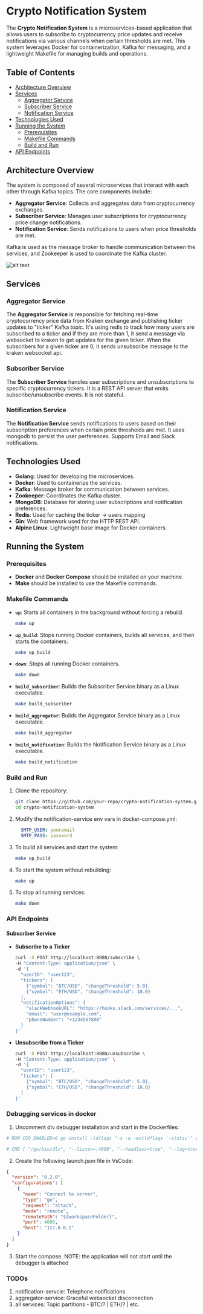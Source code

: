 # Crypto Notification System

The **Crypto Notification System** is a microservices-based application that allows users to subscribe to cryptocurrency price updates and receive notifications via various channels when certain thresholds are met. This system leverages Docker for containerization, Kafka for messaging, and a lightweight Makefile for managing builds and operations.

## Table of Contents
- [Architecture Overview](#architecture-overview)
- [Services](#services)
  - [Aggregator Service](#aggregator-service)
  - [Subscriber Service](#subscriber-service)
  - [Notification Service](#notification-service)
- [Technologies Used](#technologies-used)
- [Running the System](#running-the-system)
  - [Prerequisites](#prerequisites)
  - [Makefile Commands](#makefile-commands)
  - [Build and Run](#build-and-run)
- [API Endpoints](#api-endpoints)

## Architecture Overview

The system is composed of several microservices that interact with each other through Kafka topics. The core components include:
- **Aggregator Service**: Collects and aggregates data from cryptocurrency exchanges.
- **Subscriber Service**: Manages user subscriptions for cryptocurrency price change notifications.
- **Notification Service**: Sends notifications to users when price thresholds are met.

Kafka is used as the message broker to handle communication between the services, and Zookeeper is used to coordinate the Kafka cluster.

![alt text](architecture-overview.png)

## Services

### Aggregator Service
The **Aggregator Service** is responsible for fetching real-time cryptocurrency price data from Kraken exchange and publishing ticker updates to "ticker" Kafka topic.
It's using redis to track how many users are subscribed to a ticker and if they are more than 1, it send a message via websocket to kraken to get updates for the given ticker. When the subscribers for a given ticker are 0, it sends unsubscribe message to the kraken websocket api.

### Subscriber Service
The **Subscriber Service** handles user subscriptions and unsubscriptions to specific cryptocurrency tickers. It is a REST API server that emits subscribe/unsubscribe events. It is not stateful.

### Notification Service
The **Notification Service** sends notifications to users based on their subscription preferences when certain price thresholds are met. It uses mongodb to persist the user perferences.
Supports Email and Slack notifications.

## Technologies Used
- **Golang**: Used for developing the microservices.
- **Docker**: Used to containerize the services.
- **Kafka**: Message broker for communication between services.
- **Zookeeper**: Coordinates the Kafka cluster.
- **MongoDB**: Database for storing user subscriptions and notification preferences.
- **Redis**: Used for caching the ticker -> users mapping
- **Gin**: Web framework used for the HTTP REST API.
- **Alpine Linux**: Lightweight base image for Docker containers.

## Running the System

### Prerequisites
- **Docker** and **Docker Compose** should be installed on your machine.
- **Make** should be installed to use the Makefile commands.

### Makefile Commands

- **`up`**: Starts all containers in the background without forcing a rebuild.
  ```bash
  make up
  ```
- **`up_build`**: Stops running Docker containers, builds all services, and then starts the containers.
  ```bash
  make up_build
  ```
- **`down`**: Stops all running Docker containers.
  ```bash
  make down
  ```
- **`build_subscriber`**: Builds the Subscriber Service binary as a Linux executable.
  ```bash
  make build_subscriber
  ```
- **`build_aggregator`**: Builds the Aggregator Service binary as a Linux executable.
  ```bash
  make build_aggregator
  ```
- **`build_notification`**: Builds the Notification Service binary as a Linux executable.
  ```bash
  make build_notification
  ```

### Build and Run

1. Clone the repository:
   ```bash
   git clone https://github.com/your-repo/crypto-notification-system.git
   cd crypto-notification-system
   ```

2. Modify the notification-service env vars in docker-compose.yml:
    ```yml
      SMTP_USER: youremail
      SMTP_PASS: password
    ```

3. To build all services and start the system:
   ```bash
   make up_build
   ```

4. To start the system without rebuilding:
   ```bash
   make up
   ```

5. To stop all running services:
   ```bash
   make down
   ```

### API Endpoints

#### Subscriber Service

- **Subscribe to a Ticker**
  ```bash
  curl -X POST http://localhost:8080/subscribe \
  -H "Content-Type: application/json" \
  -d '{
    "userID": "user123",
    "tickers": [
      {"symbol": "BTC/USD", "changeThreshold": 5.0},
      {"symbol": "ETH/USD", "changeThreshold": 10.0}
    ],
    "notificationOptions": {
      "slackWebhookURL": "https://hooks.slack.com/services/...",
      "email": "user@example.com",
      "phoneNumber": "+1234567890"
    }
  }'
  ```

- **Unsubscribe from a Ticker**
  ```bash
  curl -X POST http://localhost:8080/unsubscribe \
  -H "Content-Type: application/json" \
  -d '{
    "userID": "user123",
    "tickers": [
      {"symbol": "BTC/USD", "changeThreshold": 5.0},
      {"symbol": "ETH/USD", "changeThreshold": 10.0}
    ]
  }'
  ```

### Debugging services in docker

1. Uncomment dlv debugger installation and start in the Dockerfiles:

```bash
# RUN CGO_ENABLED=0 go install -ldflags "-s -w -extldflags '-static'" github.com/go-delve/delve/cmd/dlv@v1.21.0

# CMD [ "/go/bin/dlv", "--listen=:4000", "--headless=true", "--log=true", "--accept-multiclient", "--api-version=2", "exec", "/app/subscriberService"]
```

2. Create the following launch.json file in VsCode:

```json
{
  "version": "0.2.0",
  "configurations": [
    {
      "name": "Connect to server",
      "type": "go",
      "request": "attach",
      "mode": "remote",
      "remotePath": "${workspaceFolder}",
      "port": 4000,
      "host": "127.0.0.1"
    }
  ]
}
```

3. Start the compose. NOTE: the application will not start until the debugger is attached

### TODOs

1. notification-servcie: Telephone notifications
2. aggregator-service: Graceful websocket disconnection
3. all services: Topic partitions - BTC/? | ETH/? | etc.